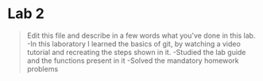 # Lab 2

> Edit this file and describe in a few words what you've done in this lab.
-In this laboratory I learned the basics of git, by watching a video tutorial and recreating 
the steps shown in it.
-Studied the lab guide and the functions present in it
-Solved the mandatory homework problems